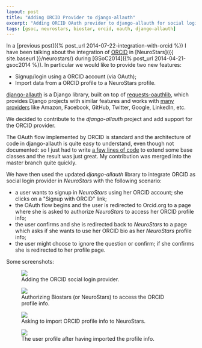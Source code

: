 ```yaml
---
layout: post
title: "Adding ORCID Provider to django-allauth"
excerpt: "Adding ORCID OAuth provider to django-allauth for social login"
tags: [gsoc, neurostars, biostar, orcid, oauth, django-allauth]
---
```


In a [previous post]({% post_url 2014-07-22-integration-with-orcid %}) I have been talking
about the integration of [ORCID](http://orcid.org/) in [NeuroStars]({{ site.baseurl }}/neurostars/)
during [GSoC2014]({% post_url 2014-04-21-gsoc2014 %}).
In particular we would like to provide two new features:

- Signup/login using a ORCID account (via OAuth);
- Import data from a ORCID profile to a NeuroStars profile.

[django-allauth](https://github.com/pennersr/django-allauth) is a Django library, built on top of
[requests-oauthlib](https://github.com/requests/requests-oauthlib), which provides Django projects
with similar features and works with
[many providers](http://django-allauth.readthedocs.org/en/latest/providers.html) like Amazon,
Facebook, GitHub, Twitter, Google, LinkedIn, etc.

We decided to contribute to the *django-allauth* project and add support for the ORCID provider.

The OAuth flow implemented by ORCID is standard and the architecture of code in django-allauth is quite easy to understand, even though not documented: so I just had to write [a few lines of code](https://github.com/pennersr/django-allauth/tree/master/allauth/socialaccount/providers/orcid) to extend some base classes and the result was just great. My contribution was merged into the master branch quite quickly.

We have then used the updated *django-allauth* library to integrate ORCID as social login provider
in *NeuroStars* with the following scenario:

- a user wants to signup in *NeuroStars* using her ORCID account; she clicks on a "Signup with ORCID" link;
- the OAuth flow begins and the user is redirected to Orcid.org to a page where she is asked to
authorize *NeuroStars* to access her ORCID profile info;
- the user confirms and she is redirected back to *NeuroStars* to a page which asks if she wants
to use her ORCID bio as her *NeuroStars* profile info;
- the user might choose to ignore the question or confirm; if she confirms she is redirected to
her profile page.

Some screenshots:

<figure>
    <a href="{{ site.baseurl }}/assets/img/2014-08-07-django-allauth-orcid/1.png">
        <img src="{{ site.baseurl }}/assets/img/2014-08-07-django-allauth-orcid/1.png">
    </a>
    <figcaption>Adding the ORCID social login provider.</figcaption>
</figure>

<figure>
    <a href="{{ site.baseurl }}/assets/img/2014-08-07-django-allauth-orcid/2.png">
        <img src="{{ site.baseurl }}/assets/img/2014-08-07-django-allauth-orcid/2.png">
    </a>
    <figcaption>Authorizing Biostars (or NeuroStars) to access the ORCID profile info.</figcaption>
</figure>

<figure>
    <a href="{{ site.baseurl }}/assets/img/2014-08-07-django-allauth-orcid/3.png">
        <img src="{{ site.baseurl }}/assets/img/2014-08-07-django-allauth-orcid/3.png">
    </a>
    <figcaption>Asking to import ORCID profile info to NeuroStars.</figcaption>
</figure>

<figure>
    <a href="{{ site.baseurl }}/assets/img/2014-08-07-django-allauth-orcid/4.png">
        <img src="{{ site.baseurl }}/assets/img/2014-08-07-django-allauth-orcid/4.png">
    </a>
    <figcaption>The user profile after having imported the profile info.</figcaption>
</figure>